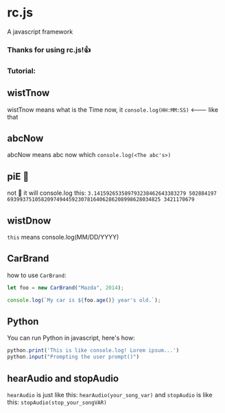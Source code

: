 # rc.js
A javascript framework

### Thanks for using rc.js!👍

### Tutorial:

## wistTnow
wistTnow means what is the Time now, it `console.log(HH:MM:SS)` <--- like that

## abcNow
abcNow means abc now which `console.log(<The abc's>)`

## piE 🤣
not 🥧 it will console.log this: `3.141592653589793238462643383279 502884197 69399375105820974944592307816406286208998628034825 3421170679`

## wistDnow
`this` means console.log(MM/DD/YYYY)

## CarBrand
how to use `CarBrand`:

```javascript
let foo = new CarBrand("Mazda", 2014);

console.log(`My car is ${foo.age()} year's old.`);
```

## Python 
You can run Python in javascript, here's how:
```javascript
python.print('This is like console.log! Lorem ipsum...')
python.input("Prompting the user prompt()")
```

## hearAudio and stopAudio
`hearAudio` is just like this:  `hearAudio(your_song_var)` and `stopAudio` is like this:  `stopAudio(stop_your_songVAR)`